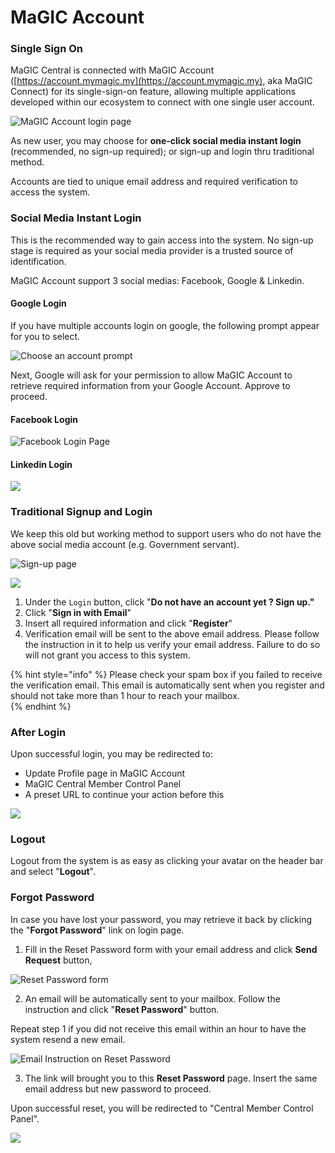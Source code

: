 # MaGIC Account

### Single Sign On

MaGIC Central is connected with MaGIC Account \([https://account.mymagic.my](https://account.mymagic.my), aka MaGIC Connect\) for its single-sign-on feature, allowing multiple applications developed within our ecosystem to connect with one single user account. 

![MaGIC Account login page](../.gitbook/assets/screenshot-2021-02-23-at-11.31.09-am.png)

As new user, you may choose for **one-click social media instant login** \(recommended, no sign-up required\); or sign-up and login thru traditional method.

Accounts are tied to unique email address and required verification to access the system.

### Social Media Instant Login

This is the recommended way to gain access into the system. No sign-up stage is required as your social media provider is a trusted source of identification.

MaGIC Account support 3 social medias: Facebook, Google & Linkedin.

#### Google Login

If you have multiple accounts login on google, the following prompt appear for you to select. 

![Choose an account prompt](../.gitbook/assets/screenshot-2021-02-23-at-11.38.19-am.png)

Next, Google will ask for your permission to allow MaGIC Account to retrieve required information from your Google Account. Approve to proceed.

#### Facebook Login

![Facebook Login Page](../.gitbook/assets/screenshot-2021-02-23-at-11.38.01-am.png)

#### Linkedin Login

![](../.gitbook/assets/screenshot-2021-02-23-at-11.38.32-am.png)

### Traditional Signup and Login

We keep this old but working method to support users who do not have the above social media account \(e.g. Government servant\).

![Sign-up page](../.gitbook/assets/screenshot-2021-02-23-at-11.46.29-am.png)

![](../.gitbook/assets/screenshot-2021-02-23-at-11.46.45-am.png)

1. Under the `Login` button, click "**Do not have an account yet ? Sign up."**
2. Click "**Sign in with Email**"
3. Insert all required information and click "**Register**"
4. Verification email will be sent to the above email address. Please follow the instruction in it to help us verify your email address. Failure to do so will not grant you access to this system. 

{% hint style="info" %}
Please check your spam box if you failed to receive the verification email. This email is automatically sent when you register and should not take more than 1 hour to reach your mailbox.  
{% endhint %}

### After Login

Upon successful login, you may be redirected to:

* Update Profile page in MaGIC Account
* MaGIC Central Member Control Panel
* A preset URL to continue your action before this

![](../.gitbook/assets/screenshot-2021-02-23-at-11.41.37-am.png)

### Logout

Logout from the system is as easy as clicking your avatar on the header bar and select "**Logout**".

### Forgot Password

In case you have lost your password, you may retrieve it back by clicking the "**Forgot Password**" link on login page.

1. Fill in the Reset Password form with your email address and click **Send Request** button,

![Reset Password form](../.gitbook/assets/screenshot-2021-02-23-at-11.59.13-am.png)

2. An email will be automatically sent to your mailbox. Follow the instruction and click "**Reset Password**" button. 

Repeat step 1 if you did not receive this email within an hour to have the system resend a new email.

![Email Instruction on Reset Password](../.gitbook/assets/screenshot-2021-02-23-at-11.59.35-am.png)

3. The link will brought you to this **Reset Password** page. Insert the same email address but new password to proceed.

Upon successful reset, you will be redirected to "Central Member Control Panel".

![](../.gitbook/assets/screenshot-2021-02-23-at-11.59.44-am.png)


